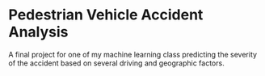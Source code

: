 # Pedestrian Vehicle Accident Analysis
A final project for one of my machine learning class predicting the severity of the accident based on several driving and geographic factors. 
